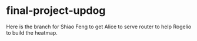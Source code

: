 # final-project-updog
Here is the branch for Shiao Feng to get Alice to serve router to help Rogelio to build the heatmap.
